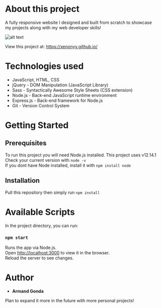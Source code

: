 # About this project

A fully responsive website I designed and built from scratch to showcase my projects along with my web developer skills!
                     
![alt text](https://i.gyazo.com/9810dbc22aa8081d670dd0e0a27e035d.png)

View this project at: https://xenonyy.github.io/

# Technologies used

* JavaScript, HTML, CSS
* jQuery - DOM Manipulation (JavaScript Library)
* Sass - Syntactically Awesome Style Sheets (CSS extension)
* Node.js - Back-end JavaScript runtime environment
* Express.js - Back-end framework for Node.js
* Git - Version Control System

# Getting Started
## Prerequisites

To run this project you will need Node.js installed. This project uses v12.14.1\
Check your current version with ``` node -v ```\
If you dont have Node installed, install it with ``` npm install node ```
## Installation

Pull this repository then simply run ``` npm install ```

# Available Scripts

In the project directory, you can run:

### `npm start`

Runs the app via Node.js.\
Open [http://localhost:3000](http://localhost:3000) to view it in the browser.\
Reload the server to see changes.

# Author

* **Armand Gonda**

Plan to expand it more in the future with more personal projects!
